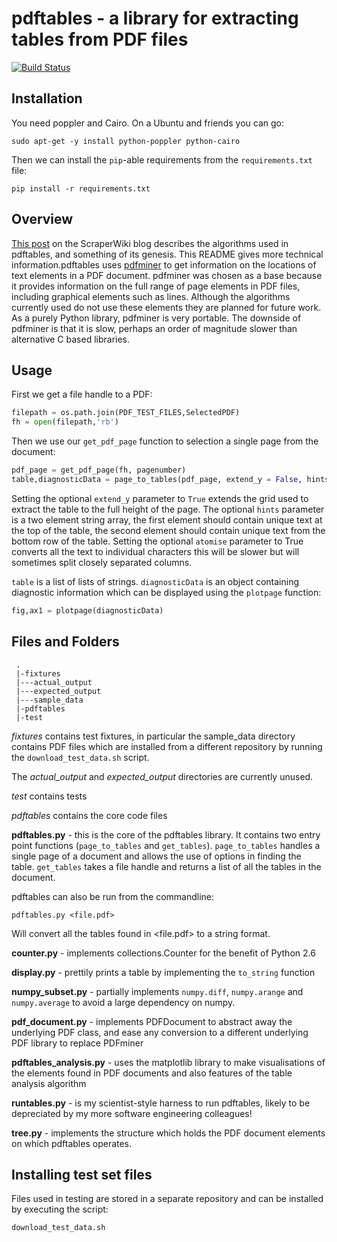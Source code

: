 # pdftables - a library for extracting tables from PDF files
[![Build Status](https://travis-ci.org/scraperwiki/pdftables.png?branch=master)](https://travis-ci.org/scraperwiki/pdftables)

## Installation

You need poppler and Cairo. On a Ubuntu and friends you can go:

```
sudo apt-get -y install python-poppler python-cairo
```

Then we can install the `pip`-able requirements from the
`requirements.txt` file:

```
pip install -r requirements.txt
```

## Overview

[This post](http://blog.scraperwiki.com/2013/07/29/pdftables-a-python-library-for-getting-tables-out-of-pdf-files/) on the ScraperWiki blog describes the algorithms used in pdftables, and something of its genesis. This README gives more technical information.pdftables uses [pdfminer][1] to get information on the locations of text elements in a PDF document. pdfminer was chosen as a base because it provides information on the full range of page elements in PDF files, including graphical elements such as lines. Although the algorithms currently used do not use these elements they are planned for future work. As a purely Python library, pdfminer is very portable. The downside of pdfminer is that it is slow, perhaps an order of magnitude slower than alternative C based libraries.

## Usage ##
First we get a file handle to a PDF:
```python
filepath = os.path.join(PDF_TEST_FILES,SelectedPDF)
fh = open(filepath,'rb')
```
Then we use our `get_pdf_page` function to selection a single page from the document:
```python
pdf_page = get_pdf_page(fh, pagenumber)    
table,diagnosticData = page_to_tables(pdf_page, extend_y = False, hints = hints, atomise = False)
```
Setting the optional `extend_y` parameter to `True` extends the grid used to extract the table to the full height of the page.
The optional `hints` parameter is a two element string array, the first element should contain unique text at the top of the table,
the second element should contain unique text from the bottom row of the table.
Setting the optional `atomise` parameter to True converts all the text to individual characters this will be slower but will sometimes
split closely separated columns.

`table` is a list of lists of strings. `diagnosticData` is an object containing diagnostic information which can be displayed using
the `plotpage` function:

```python
fig,ax1 = plotpage(diagnosticData)
```
## Files and Folders ##

     .
     |-fixtures
     |---actual_output
     |---expected_output
     |---sample_data
     |-pdftables
     |-test

*fixtures* contains test fixtures, in particular the sample_data directory contains PDF files which are installed from a different repository by running the ```download_test_data.sh``` script. 

The *actual\_output* and *expected\_output* directories are currently unused.

*test* contains tests

*pdftables* contains the core code files

**pdftables.py** - this is the core of the pdftables library. It contains two entry point functions (```page_to_tables``` and ```get_tables```). ```page_to_tables``` handles a single page of a document and allows the use of options in finding the table. ```get_tables``` takes a file handle and returns a list of all the tables in the document.

pdftables can also be run from the commandline:

```pdftables.py <file.pdf>``` 

Will convert all the tables found in <file.pdf> to a string format.

**counter.py** - implements collections.Counter for the benefit of Python 2.6

**display.py** - prettily prints a table by implementing the ```to_string``` function

**numpy_subset.py** - partially implements ```numpy.diff```, ```numpy.arange``` and ```numpy.average``` to avoid a large dependency on numpy.

**pdf_document.py** - implements PDFDocument to abstract away the underlying PDF class, and ease any conversion to a different underlying PDF library to replace PDFminer

**pdftables_analysis.py** - uses the matplotlib library to make visualisations of the elements found in PDF documents and also features of the table analysis algorithm

**runtables.py** - is my scientist-style harness to run pdftables, likely to be depreciated by my more software engineering colleagues!

**tree.py** - implements the structure which holds the PDF document elements on which pdftables operates. 

## Installing test set files ##

Files used in testing are stored in a separate repository and can be installed by executing the script:
```
download_test_data.sh
```

[1]: http://www.unixuser.org/~euske/python/pdfminer/


